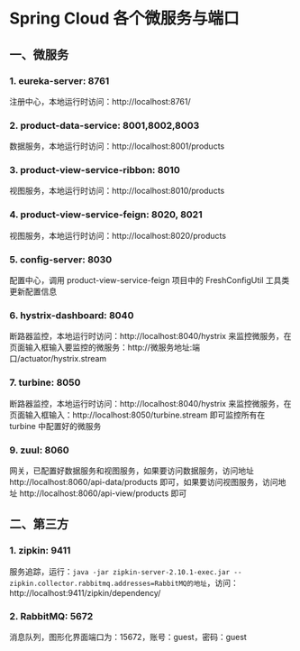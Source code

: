 # Spring Cloud 各个微服务与端口

## 一、微服务

### 1. eureka-server: 8761

注册中心，本地运行时访问：http://localhost:8761/

### 2. product-data-service: 8001,8002,8003

数据服务，本地运行时访问：http://localhost:8001/products

### 3. product-view-service-ribbon: 8010

视图服务，本地运行时访问：http://localhost:8010/products

### 4. product-view-service-feign: 8020, 8021

视图服务，本地运行时访问：http://localhost:8020/products

### 5. config-server: 8030

配置中心，调用 product-view-service-feign 项目中的 FreshConfigUtil 工具类更新配置信息

### 6. hystrix-dashboard: 8040

断路器监控，本地运行时访问：http://localhost:8040/hystrix 来监控微服务，在页面输入框输入要监控的微服务：http://微服务地址:端口/actuator/hystrix.stream

### 7. turbine: 8050

断路器监控，本地运行时访问：http://localhost:8040/hystrix 来监控微服务，在页面输入框输入：http://localhost:8050/turbine.stream 即可监控所有在 turbine 中配置好的微服务

### 9. zuul: 8060

网关，已配置好数据服务和视图服务，如果要访问数据服务，访问地址 http://localhost:8060/api-data/products 即可，如果要访问视图服务，访问地址 http://localhost:8060/api-view/products 即可

## 二、第三方

### 1. zipkin: 9411

服务追踪，运行：`java -jar zipkin-server-2.10.1-exec.jar --zipkin.collector.rabbitmq.addresses=RabbitMQ的地址`，访问：http://localhost:9411/zipkin/dependency/ 

### 2. RabbitMQ: 5672

消息队列，图形化界面端口为：15672，账号：guest，密码：guest

